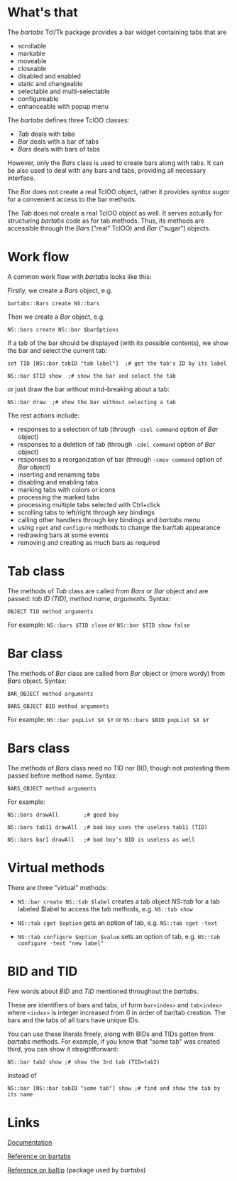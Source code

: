 # What's that

The *bartabs* Tcl/Tk package provides a bar widget containing tabs that are

  - scrollable
  - markable
  - moveable
  - closeable
  - disabled and enabled
  - static and changeable
  - selectable and multi-selectable
  - configureable
  - enhanceable with popup menu

The *bartabs* defines three TclOO classes:
  - *Tab* deals with tabs
  - *Bar* deals with a bar of tabs
  - *Bars* deals with bars of tabs

However, only the *Bars* class is used to create bars along with tabs. It can be also used to deal with any bars and tabs, providing all necessary interface.

The *Bar* does not create a real TclOO object, rather it provides *syntax sugar* for a convenient access to the bar methods.

The *Tab* does not create a real TclOO object as well. It serves actually for structuring *bartabs* code as for tab methods. Thus, its methods are accessible through the *Bars* ("real" TclOO) and *Bar* ("sugar") objects.

# Work flow

A common work flow with *bartabs* looks like this:

Firstly, we create a *Bars* object, e.g.

 `bartabs::Bars create NS::bars`

Then we create a *Bar* object, e.g.

 `NS::bars create NS::bar $barOptions`

If a tab of the bar should be displayed (with its possible contents), we show the bar and select the current tab:

  `set TID [NS::bar tabID "tab label"]  ;# get the tab's ID by its label`

  `NS::bar $TID show  ;# show the bar and select the tab`

or just draw the bar without mind-breaking about a tab:

  `NS::bar draw  ;# show the bar without selecting a tab`

The rest actions include:

  - responses to a selection of tab (through `-csel command` option of *Bar* object)
  - responses to a deletion of tab (through `-cdel command` option of *Bar* object)
  - responses to a reorganization of bar (through `-cmov command` option of *Bar* object)
  - inserting and renaming tabs
  - disabling and enabling tabs
  - marking tabs with colors or icons
  - processing the marked tabs
  - processing multiple tabs selected with Ctrl+click
  - scrolling tabs to left/right through key bindings
  - calling other handlers through key bindings and *bartabs* menu
  - using `cget` and `configure` methods to change the bar/tab appearance
  - redrawing bars at some events
  - removing and creating as much bars as required

# Tab class

The methods of *Tab* class are called from *Bars* or *Bar* object
 and are passed: *tab ID (TID), method name, arguments*. Syntax:

`OBJECT TID method arguments`

For example: `NS::bars $TID close` or `NS::bar $TID show false`

# Bar class

The methods of *Bar* class are called from *Bar* object or (more wordy) from *Bars* object. Syntax:

`BAR_OBJECT method arguments`

`BARS_OBJECT BID method arguments`

For example: `NS::bar popList $X $Y` or `NS::bars $BID popList $X $Y`

# Bars class

The methods of *Bars* class need no TID nor BID, though not protesting them passed before method name. Syntax:

`BARS_OBJECT method arguments`

For example:

`NS::bars drawAll        ;# good boy`

`NS::bars tab11 drawAll  ;# bad boy uses the useless tab11 (TID)`

`NS::bars bar1 drawAll   ;# bad boy's BID is useless as well`

# Virtual methods

There are three "virtual" methods:

* `NS::bar create NS::tab $label` creates a tab object *NS::tab* for a tab labeled $label to access the tab methods, e.g. `NS::tab show`

* `NS::tab cget $option` gets an option of tab, e.g. `NS::tab cget -text`

* `NS::tab configure $option $value` sets an option of tab, e.g. `NS::tab configure -text "new label"`  

# BID and TID

Few words about *BID* and *TID* mentioned throughout the *bartabs*.

These are identifiers of bars and tabs, of form `bar<index>` and `tab<index>` where `<index>` is integer increased from 0 in order of bar/tab creation. The bars and the tabs of all bars have unique IDs.

You can use these literals freely, along with BIDs and TIDs gotten from *bartabs* methods. For example, if you know that "some tab" was created third, you can show it straightforward:

  `NS::bar tab2 show ;# show the 3rd tab (TID=tab2)`

instead of

  `NS::bar [NS::bar tabID "some tab"] show ;# find and show the tab by its name`

# Links

[Documentation](https://aplsimple.github.io/en/tcl/bartabs)

[Reference on bartabs](https://aplsimple.github.io/en/tcl/bartabs/bartabs.html)

[Reference on baltip](https://aplsimple.github.io/en/tcl/baltip/baltip.html) (package used by *bartabs*)
